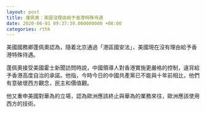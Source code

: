 ```yaml
---
layout: post
title: 蓬佩奧：美國沒理由給予香港特殊待遇
date: 2020-06-01 09:37:39.000000000 +08:00
categories: rthk
---
```


美國國務卿蓬佩奧認為，隨着北京通過「港區國安法」，美國現在沒有理由給予香港特殊待遇。

蓬佩奧接受美國霍士新聞訪問時說，中國領導人對香港實施更嚴格的控制，違背給予香港高度自治的承諾。他指，今時今日的中國共產黨已不能與十年前相比，他們有意破壞西方觀念，民主和價值觀。

他又重申美國對華為的立場，認為歐洲應該終止與華為的業務來往，歐洲應該使用西方的技術。
